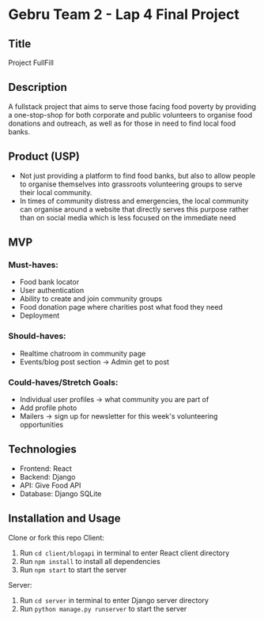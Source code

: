 # Gebru Team 2 - Lap 4 Final Project
## Title
Project FullFill

## Description
A fullstack project that aims to serve those facing food poverty by providing a one-stop-shop for both corporate and public volunteers to organise food donations and outreach, as well as for those in need to find local food banks.

## Product (USP)
- Not just providing a platform to find food banks, but also to allow people to organise themselves into grassroots volunteering groups to serve their local community.
- In times of community distress and emergencies, the local community can organise around a website that directly serves this purpose rather than on social media which is less focused on the immediate need

## MVP
### Must-haves:
- Food bank locator
- User authentication
- Ability to create and join community groups
- Food donation page where charities post what food they need
- Deployment

### Should-haves:
- Realtime chatroom in community page
- Events/blog post section -> Admin get to post

### Could-haves/Stretch Goals:
- Individual user profiles -> what community you are part of
- Add profile photo
- Mailers -> sign up for newsletter for this week's volunteering opportunities

## Technologies
- Frontend: React
- Backend: Django
- API: Give Food API
- Database: Django SQLite

## Installation and Usage
Clone or fork this repo
Client:
1. Run `cd client/blogapi` in terminal to enter React client directory
2. Run `npm install` to install all dependencies
3. Run `npm start` to start the server

Server:
1. Run `cd server` in terminal to enter Django server directory
2. Run `python manage.py runserver` to start the server



